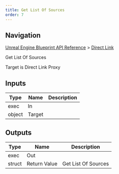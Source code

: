 ```yaml
---
title: Get List Of Sources
order: 7
---
```

## Navigation

[Unreal Engine Blueprint API Reference](https://dev.epicgames.com/documentation/en-us/unreal-engine/BlueprintAPI) > [Direct Link](https://dev.epicgames.com/documentation/en-us/unreal-engine/BlueprintAPI/DirectLink)

Get List Of Sources

Target is Direct Link Proxy

## Inputs

| Type | Name | Description |
| --- | --- | --- |
| exec | In |  |
| object | Target |  |

## Outputs

| Type | Name | Description |
| --- | --- | --- |
| exec | Out |  |
| struct | Return Value | Get List Of Sources |
